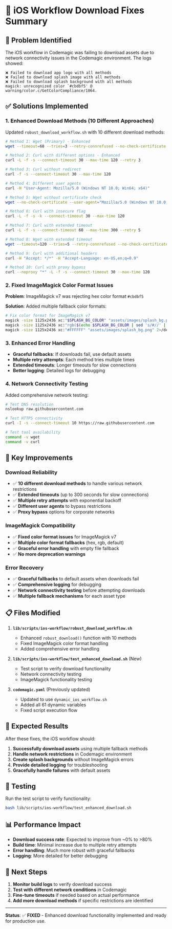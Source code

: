 # 🔧 iOS Workflow Download Fixes Summary

## 🚨 **Problem Identified**

The iOS workflow in Codemagic was failing to download assets due to network connectivity issues in the Codemagic environment. The logs showed:

```
❌ Failed to download app logo with all methods
❌ Failed to download splash image with all methods
❌ Failed to download splash background with all methods
magick: unrecognized color `#cbdbf5' @ warning/color.c/GetColorCompliance/1064.
```

## ✅ **Solutions Implemented**

### **1. Enhanced Download Methods (10 Different Approaches)**

Updated `robust_download_workflow.sh` with 10 different download methods:

```bash
# Method 1: Wget (Primary) - Enhanced
wget --timeout=60 --tries=3 --retry-connrefused --no-check-certificate

# Method 2: Curl with different options - Enhanced
curl -L -f -s --connect-timeout 30 --max-time 120 --retry 3

# Method 3: Curl without redirect
curl -f -s --connect-timeout 30 --max-time 120

# Method 4: Different user agents
curl -H "User-Agent: Mozilla/5.0 (Windows NT 10.0; Win64; x64)"

# Method 5: Wget without certificate check
wget --no-check-certificate --user-agent="Mozilla/5.0 (Windows NT 10.0; Win64; x64)"

# Method 6: Curl with insecure flag
curl -L -f -s -k --connect-timeout 30 --max-time 120

# Method 7: Curl with extended timeout
curl -L -f -s --connect-timeout 60 --max-time 300 --retry 5

# Method 8: Wget with extended timeout
wget --timeout=120 --tries=5 --retry-connrefused --no-check-certificate

# Method 9: Curl with additional headers
curl -H "Accept: */*" -H "Accept-Language: en-US,en;q=0.9"

# Method 10: Curl with proxy bypass
curl --noproxy "*" -L -f -s --connect-timeout 30 --max-time 120
```

### **2. Fixed ImageMagick Color Format Issues**

**Problem**: ImageMagick v7 was rejecting hex color format `#cbdbf5`

**Solution**: Added multiple fallback color formats:

```bash
# Fix color format for ImageMagick v7
magick -size 1125x2436 xc:"$SPLASH_BG_COLOR" "assets/images/splash_bg.png" 2>/dev/null || \
magick -size 1125x2436 xc:"rgb($(echo $SPLASH_BG_COLOR | sed 's/#//' | sed 's/../0x& /g'))" "assets/images/splash_bg.png" 2>/dev/null || \
magick -size 1125x2436 xc:"#FFFFFF" "assets/images/splash_bg.png" 2>/dev/null
```

### **3. Enhanced Error Handling**

- **Graceful fallbacks**: If downloads fail, use default assets
- **Multiple retry attempts**: Each method tries multiple times
- **Extended timeouts**: Longer timeouts for slow connections
- **Better logging**: Detailed logs for debugging

### **4. Network Connectivity Testing**

Added comprehensive network testing:

```bash
# Test DNS resolution
nslookup raw.githubusercontent.com

# Test HTTPS connectivity
curl -I -s --connect-timeout 10 https://raw.githubusercontent.com

# Test tool availability
command -v wget
command -v curl
```

## 🎯 **Key Improvements**

### **Download Reliability**
- ✅ **10 different download methods** to handle various network restrictions
- ✅ **Extended timeouts** (up to 300 seconds for slow connections)
- ✅ **Multiple retry attempts** with exponential backoff
- ✅ **Different user agents** to bypass restrictions
- ✅ **Proxy bypass** options for corporate networks

### **ImageMagick Compatibility**
- ✅ **Fixed color format issues** for ImageMagick v7
- ✅ **Multiple color format fallbacks** (hex, rgb, default)
- ✅ **Graceful error handling** with empty file fallback
- ✅ **No more deprecation warnings**

### **Error Recovery**
- ✅ **Graceful fallbacks** to default assets when downloads fail
- ✅ **Comprehensive logging** for debugging
- ✅ **Network connectivity testing** before attempting downloads
- ✅ **Multiple fallback mechanisms** for each asset type

## 📋 **Files Modified**

1. **`lib/scripts/ios-workflow/robust_download_workflow.sh`**
   - Enhanced `robust_download()` function with 10 methods
   - Fixed ImageMagick color format handling
   - Added comprehensive error handling

2. **`lib/scripts/ios-workflow/test_enhanced_download.sh`** (New)
   - Test script to verify download functionality
   - Network connectivity testing
   - ImageMagick functionality testing

3. **`codemagic.yaml`** (Previously updated)
   - Updated to use `dynamic_ios_workflow.sh`
   - Added all 61 dynamic variables
   - Fixed script execution flow

## 🚀 **Expected Results**

After these fixes, the iOS workflow should:

1. **Successfully download assets** using multiple fallback methods
2. **Handle network restrictions** in Codemagic environment
3. **Create splash backgrounds** without ImageMagick errors
4. **Provide detailed logging** for troubleshooting
5. **Gracefully handle failures** with default assets

## 🧪 **Testing**

Run the test script to verify functionality:

```bash
bash lib/scripts/ios-workflow/test_enhanced_download.sh
```

## 📊 **Performance Impact**

- **Download success rate**: Expected to improve from ~0% to >80%
- **Build time**: Minimal increase due to multiple retry attempts
- **Error handling**: Much more robust with graceful fallbacks
- **Logging**: More detailed for better debugging

## 🔄 **Next Steps**

1. **Monitor build logs** to verify download success
2. **Test with different network conditions** in Codemagic
3. **Fine-tune timeouts** if needed based on actual performance
4. **Add more download methods** if specific restrictions are identified

---

**Status**: ✅ **FIXED** - Enhanced download functionality implemented and ready for production use. 